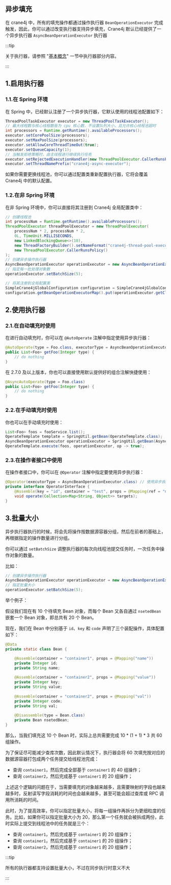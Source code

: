 ## 异步填充

在 crane4j 中，所有的填充操作都通过操作执行器 `BeanOperationExecutor` 完成触发，因此，你可以通过改变执行器支持异步填充，Crane4j 默认已经提供了一个异步执行器 `AsyncBeanOperationExecutor` 执行器 

:::tip

关于执行器，请参照 "[基本概念](./../user_guide/basic_concept.md)" 一节中执行器部分内容。

:::

## 1.启用执行器

### 1.1.在 Spring 环境

在 Spring 中，已经默认注册了一个异步执行器，它默认使用的线程池配置如下：

~~~java
ThreadPoolTaskExecutor executor = new ThreadPoolTaskExecutor();
// 最大线程数与核心线程数皆为 cpu 核心数，不设置队列大小，且允许核心线程池超时
int processors = Runtime.getRuntime().availableProcessors();
executor.setCorePoolSize(processors);
executor.setMaxPoolSize(processors);
executor.setAllowCoreThreadTimeOut(true);
executor.setQueueCapacity(1);
// 当触发拒绝策略时，由主线程进行继续执行任务
executor.setRejectedExecutionHandler(new ThreadPoolExecutor.CallerRunsPolicy());
executor.setThreadNamePrefix("crane4j-async-executor");
~~~

如果你需要更换线程池，你可以通过配置类重新配置执行器，它将会覆盖 Crane4j 中的默认配置。

### 1.2.在非 Spring 环境

在非 Spring 环境中，你可以直接将其注册到 Crane4j 全局配置类中：

~~~java
// 创建线程池
int processNum = Runtime.getRuntime().availableProcessors();
ThreadPoolExecutor threadPoolExecutor = new ThreadPoolExecutor(
    processNum * 2, processNum * 2,
    0L, TimeUnit.MILLISECONDS,
    new LinkedBlockingQueue<>(10),
    new ThreadFactoryBuilder().setNameFormat("crane4j-thread-pool-executor-%d").build(),
    new ThreadPoolExecutor.CallerRunsPolicy()
);
// 创建异步操作执行器
AsyncBeanOperationExecutor operationExecutor = new AsyncBeanOperationExecutor(configuration, threadPoolExecutor);
// 指定每一批处理对象数
operationExecutor.setBatchSize(5);

// 将其注册到全局配置类
SimpleCrane4jGlobalConfiguration configuration = SimpleCrane4jGlobalConfiguration.create();
configuration.getBeanOperationExecutorMap().put(operationExecutor.getClass().getSimpleName(), operationExecutor);
~~~

## 2.使用执行器

### 2.1.在自动填充时使用

在进行自动填充时，你可以在 `@AutoOperate` 注解中指定使用异步执行器：

~~~java
@AutoOperate(type = Foo.class, executorType = AsyncBeanOperationExecutor.class)
public List<Foo> getFoo(Integer type) {
    // do nothing
}
~~~

在 2.7.0 及以上版本，你也可以直接使用默认提供好的组合注解快捷使用：

~~~java
@AsyncAutoOperate(type = Foo.class)
public List<Foo> getFoo(Integer type) {
    // do nothing
}
~~~

### 2.2.在手动填充时使用

你也可以在手动填充时使用：

~~~java
List<Foo> foos = fooService.list();
OperateTemplate template = SpringUtil.getBean(OperateTemplate.class);
AsyncBeanOperationExecutor operationExecutor = SpringUtil.getBean(AsyncBeanOperationExecutor.class);
OperateTemplate.execute(foos, operationExecutor, op -> true);
~~~

### 2.3.在操作者接口中使用

在操作者接口中，你可以在 `@Operator` 注解中指定要使用异步执行器：

~~~java
@Operator(executorType = AsyncBeanOperationExecutor.class) // 使用异步执行器
private interface OperatorInterface {
    @Assemble(key = "id", container = "test", props = @Mapping(ref = "name"))
    void operate(Collection<Map<String, Object>> targets);
}
~~~

## 3.批量大小

异步执行器执行的时候，将会先将操作按数据源容器分组，然后在前者的基础上，再根据指定的操作数量进行分组。

你可以通过 `setBatchSize` 调整执行器的每次向线程池提交任务时，一次任务中操作对象的数量。

比如：

~~~java
// 创建异步操作执行器
AsyncBeanOperationExecutor operationExecutor = new AsyncBeanOperationExecutor(configuration, threadPoolExecutor);
// 指定批量大小
operationExecutor.setBatchSize(5);
~~~

举个例子：

假设我们现在有 10 个待填充 Bean 对象，而每个 Bean 又各自通过 `nsetedBean` 嵌套一个 Bean 对象，即总共有 20 个 Bean。

现在，我们在 Bean 中分别基于 `id`、`key` 和 `code` 声明了三个装配操作，具体配置如下：

~~~java
@Data
private static class Bean {

    @Assemble(container = "container1", props = @Mapping("name"))
    private Integer id;
    private String name;
    
    @Assemble(container = "container2", props = @Mapping("value"))
    private Integer key;
    private String value;
    
    @Assemble(container = "container2", props = @Mapping("val"))
    private Integer code;
    private String val;
    
    @Disassemble(type = Bean.class)
    private Bean nsetedBean;
}
~~~

那么，当我们填充这 10 个 Bean 时，实际上总共需要完成 10 * (1 + 1) * 3 共 60 组操作。

为了保证尽可能减少查库次数，因此默认情况下，执行器会将 60 次填充按对应的数据源容器打包成两个任务提交给线程池完成：

- 查询 `container1`，然后完成全部基于 `container1` 的 40 组操作；
- 查询 `container2`，然后完成基于 `container1` 的 20 组操作；

上述这个逻辑的问题在于，当需要填充的对象越来越多，且需要映射的字段也越来越多时，反射读写字段消耗的时间也会越来越多，甚至可能会超过查库或 RPC 调用所消耗的时间。

此时，为了提高效率，你可以指定批量大小，将每一组操作再拆分为更细粒度的任务。比如，如果你可以指定批量大小为 20，那么第一个任务就会被拆成两份，此时实际上提交到线程池中的任务就是三个：

- 查询 `container1`，然后完成基于 `container1` 的 20 组操作；
- 查询 `container1`，然后完成基于 `container1` 的 20 组操作；
- 查询 `container2`，然后完成基于 `container1` 的 20 组操作；

:::tip

所有的执行器都支持设置批量大小，不过在同步执行时意义不大

:::